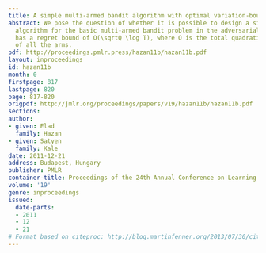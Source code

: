 ```yaml
---
title: A simple multi-armed bandit algorithm with optimal variation-bounded regret
abstract: We pose the question of whether it is possible to design a simple, linear-time
  algorithm for the basic multi-armed bandit problem in the adversarial setting which
  has a regret bound of O(\sqrtQ \log T), where Q is the total quadratic variation
  of all the arms.
pdf: http://proceedings.pmlr.press/hazan11b/hazan11b.pdf
layout: inproceedings
id: hazan11b
month: 0
firstpage: 817
lastpage: 820
page: 817-820
origpdf: http://jmlr.org/proceedings/papers/v19/hazan11b/hazan11b.pdf
sections: 
author:
- given: Elad
  family: Hazan
- given: Satyen
  family: Kale
date: 2011-12-21
address: Budapest, Hungary
publisher: PMLR
container-title: Proceedings of the 24th Annual Conference on Learning Theory
volume: '19'
genre: inproceedings
issued:
  date-parts:
  - 2011
  - 12
  - 21
# Format based on citeproc: http://blog.martinfenner.org/2013/07/30/citeproc-yaml-for-bibliographies/
---
```

